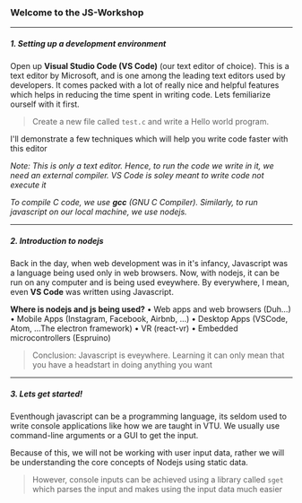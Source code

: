### Welcome to the JS-Workshop
----
##### 1. Setting up a development environment

Open up **Visual Studio Code (VS Code)** (our text editor of choice). This is a text editor by Microsoft, and is one among the leading text editors used by developers. It comes packed with a lot of really nice and helpful features which helps in reducing the time spent in writing code. 
Lets femiliarize ourself with it first.
> Create a new file called `test.c` and write a Hello world program.

I'll demonstrate a few techniques which will help you write code faster with this editor

_Note: This is only a text editor. Hence, to run the code we write in it, we need an external compiler. VS Code is soley meant to write code not execute it_

_To compile C code, we use **gcc** (GNU C Compiler). Similarly, to run javascript on our local machine, we use nodejs._

----

##### 2. Introduction to nodejs

Back in the day, when web development was in it's infancy, Javascript was a language being used only in web browsers. Now, with nodejs, it can be run on any computer and is being used eveywhere. By everywhere, I mean, even **VS Code** was written using Javascript.

**Where is nodejs and js being used?**
•  Web apps and web browsers (Duh...)
•  Mobile Apps (Instagram, Facebook, Airbnb, ...)
•  Desktop Apps (VSCode, Atom, ...The electron framework)
•  VR (react-vr)
•  Embedded microcontrollers (Espruino)

> Conclusion: Javascript is eveywhere. Learning it can only mean that you have a headstart in doing anything you want

----

##### 3. Lets get started!

Eventhough javascript can be a programming language, its seldom used to write console applications like how we are taught in VTU. We usually use command-line arguments or a GUI to get the input. 

Because of this, we will not be working with user input data, rather we will be understanding the core concepts of Nodejs using static data. 

> However, console inputs can be achieved using a library called `sget` which parses the input and makes using the input data much easier 

